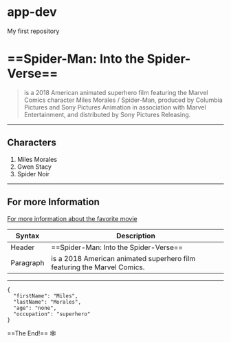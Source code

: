 # app-dev
My first repository
# ==Spider-Man: Into the Spider-Verse==
> is a 2018 American animated superhero film featuring the Marvel Comics character Miles Morales / Spider-Man, produced by Columbia Pictures and Sony Pictures Animation in association with Marvel Entertainment, and distributed by Sony Pictures Releasing.
---
## Characters
1. Miles Morales
2. Gwen Stacy
3. Spider Noir
---
## For more Information
[For more information about the favorite movie](https://www.imdb.com/title/tt4633694/)

| Syntax | Description |
| ----------- | ----------- |
| Header | ==Spider-Man: Into the Spider-Verse== |
| Paragraph | is a 2018 American animated superhero film featuring the Marvel Comics.  |

---

```
{
  "firstName": "Miles",
  "lastName": "Morales",
  "age": "none",
  "occupation": "superhero"
}
```

==The End!== 🕸️
